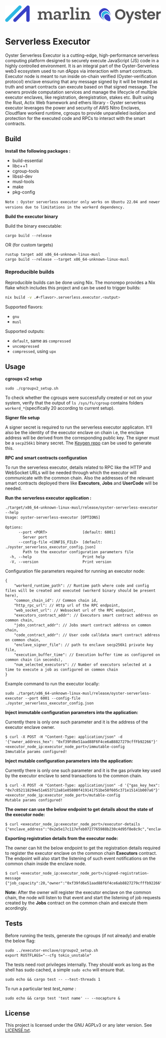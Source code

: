 ![Marlin Oyster Logo](./logo.svg)

# Serverless Executor

Oyster Serverless Executor is a cutting-edge, high-performance serverless computing platform designed to securely execute JavaScript (JS) code in a highly controlled environment. It is an integral part of the Oyster-Serverless web3 ecosystem used to run dApps via interaction with smart contracts. Executor node is meant to run inside on-chain verified (Oyster-verification protocol) enclave ensuring that any message signed by it will be treated as truth and smart contracts can execute based on that signed message. The owners provide computation services and manage the lifecycle of multiple executor enclaves, like registration, deregistration, stakes etc. Built using the Rust, Actix Web framework and ethers library - Oyster serverless executor leverages the power and security of AWS Nitro Enclaves, Cloudflare workerd runtime, cgroups to provide unparalleled isolation and protection for the executed code and RPCs to interact with the smart contracts.

## Build

<b>Install the following packages : </b>

* build-essential
* libc++1
* cgroup-tools
* libssl-dev
* musl-tools
* make
* pkg-config

`Note : Oyster serverless executor only works on Ubuntu 22.04 and newer versions due to limitations in the workerd dependency.`

<b> Build the executor binary </b>

Build the binary executable:
```
cargo build --release
```
OR (for custom targets)
```
rustup target add x86_64-unknown-linux-musl
cargo build --release --target x86_64-unknown-linux-musl
```

### Reproducible builds

Reproducible builds can be done using Nix. The monorepo provides a Nix flake which includes this project and can be used to trigger builds:

```bash
nix build -v .#<flavor>.serverless.executor.<output>
```

Supported flavors:
- `gnu`
- `musl`

Supported outputs:
- `default`, same as `compressed`
- `uncompressed`
- `compressed`, using `upx`

## Usage

<b>cgroups v2 setup</b>
```
sudo ./cgroupv2_setup.sh
```
To check whether the cgroups were successfully created or not on your system, verify that the output of `ls /sys/fs/cgroup` contains folders `workerd_*`(specifically 20 according to current setup).

<b>Signer file setup</b>

A signer secret is required to run the serverless executor applicaton. It'll also be the identity of the executor enclave on chain i.e, the enclave address will be derived from the corresponding public key. The signer must be a `secp256k1` binary secret.
The <a href="https://github.com/marlinprotocol/keygen">Keygen repo</a> can be used to generate this.

<b> RPC and smart contracts configuration</b>

To run the serverless executor, details related to RPC like the HTTP and WebSocket URLs will be needed through which the executor will communicate with the common chain. Also the addresses of the relevant smart contracts deployed there like **Executors**, **Jobs** and **UserCode** will be needed.

<b>Run the serverless executor application :</b>

```
./target/x86_64-unknown-linux-musl/release/oyster-serverless-executor --help
Usage: oyster-serverless-executor [OPTIONS]

Options:
      --port <PORT>                [default: 6001]
        Server port
      --config-file <CONFIG_FILE>  [default: ./oyster_serverless_executor_config.json]
        Path to the executor configuration parameters file
  -h, --help                       Print help
  -V, --version                    Print version
```
Configuration file parameters required for running an executor node:
```
{
    "workerd_runtime_path": // Runtime path where code and config files will be created and executed (workerd binary should be present here),
    "common_chain_id": // Common chain id,
    "http_rpc_url": // Http url of the RPC endpoint,
    "web_socket_url": // Websocket url of the RPC endpoint,
    "executors_contract_addr": // Executors smart contract address on common chain,
    "jobs_contract_addr": // Jobs smart contract address on common chain,
    "code_contract_addr": // User code calldata smart contract address on common chain,
    "enclave_signer_file": // path to enclave secp256k1 private key file,
    "execution_buffer_time": // Execution buffer time as configured on common chain (in seconds),
    "num_selected_executors": // Number of executors selected at a time to execute a job as configured on common chain
}
```
Example command to run the executor locally:
```
sudo ./target/x86_64-unknown-linux-musl/release/oyster-serverless-executor --port 6001 --config-file ./oyster_serverless_executor_config.json
```

<b> Inject immutable configuration parameters into the application: </b>

Currently there is only one such parameter and it is the address of the executor enclave owner.
```
$ curl -X POST -H "Content-Type: application/json" -d '{"owner_address_hex": "0xf39Fd6e51aad88F6F4ce6aB8827279cffFb92266"}' <executor_node_ip:executor_node_port>/immutable-config
Immutable params configured!
```

<b> Inject mutable configuration parameters into the application: </b>

Currently there is only one such parameter and it is the gas private key used by the executor enclave to send transactions to the common chain.
```
$ curl -X POST -H "Content-Type: application/json" -d '{"gas_key_hex": "0x7c852118294e51e653712a81e05800f419141751be58f605c371e15141b007a6"}' <executor_node_ip:executor_node_port>/mutable-config
Mutable params configured!
```
<b> The owner can use the below endpoint to get details about the state of the executor node: </b>
```
$ curl <executor_node_ip:executor_node_port>/executor-details
{"enclave_address":"0x2e5e17c117efeb0727765988b230c4d95f8e8c9c","enclave_public_key":"0x2772e3e5d5dfb8e583feb6f4d251f4bda32ef692aad0831055a663d9be3edb4591cc0109d9e8d0672f8576160cf81ed4909b0a0a163951341f74aec44018ea49","gas_address":"0x90f79bf6eb2c4f870365e785982e1f101e93b906","owner_address":"0xf39fd6e51aad88f6f4ce6ab8827279cfffb92266"}
```

<b> Exporting registration details from the executor node: </b>

The owner can hit the below endpoint to get the registration details required to register the executor enclave on the common chain **Executors** contract. The endpoint will also start the listening of such event notifications on the common chain inside the enclave node.
```
$ curl <executor_node_ip:executor_node_port>/signed-registration-message
{"job_capacity":20,"owner":"0xf39fd6e51aad88f6f4ce6ab8827279cfffb92266","sign_timestamp":1721388963,"signature":"19902ff8f70d7bba8d0001f619eb5c67bf1a97f8ed0b45fdba1b64a5a25dac5c1e253b533a06f477f7e7673a8ad1875dd415ed01640813a0a5f88723bbb2d8e51b"}
```

**Note:** After the owner will register the executor enclave on the common chain, the node will listen to that event and start the listening of job requests created by the **Jobs** contract on the common chain and execute them acordingly.

## Tests

Before running the tests, generate the cgroups (if not already) and enable the below flag:
```
sudo ../executor-enclave/cgroupv2_setup.sh
export RUSTFLAGS="--cfg tokio_unstable"
```
The tests need root privileges internally. They should work as long as the shell has sudo cached, a simple `sudo echo` will ensure that.
```
sudo echo && cargo test -- --test-threads 1
```
To run a particular test *test_name* :
```
sudo echo && cargo test 'test name' -- --nocapture &
```

## License

This project is licensed under the GNU AGPLv3 or any later version. See [LICENSE.txt](./LICENSE.txt).
